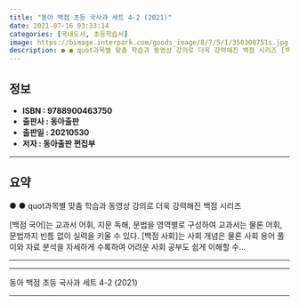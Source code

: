 ```yaml
---
title: "동아 백점 초등 국사과 세트 4-2 (2021)"
date: 2021-07-16 03:33:14
categories: [국내도서, 초등학습서]
image: https://bimage.interpark.com/goods_image/8/7/5/1/350308751s.jpg
description: ● ● quot과목별 맞춤 학습과 동영상 강의로 더욱 강력해진 백점 시리즈 [백점 국어]는 교과서 어휘, 지문 독해, 문법을 영역별로 구성하여 교과서는 물론 어휘, 문법까지 빈틈 없이 실력을 키울 수 있다. [백점 사회]는 사회 개념은 물론 사회 용어 풀이와 자료 분석을 자세하게
---
```


## **정보**

- **ISBN : 9788900463750**
- **출판사 : 동아출판**
- **출판일 : 20210530**
- **저자 : 동아출판 편집부**

------



## **요약**

●  ●  quot과목별 맞춤 학습과 동영상 강의로 더욱 강력해진 백점 시리즈

[백점 국어]는 교과서 어휘, 지문 독해, 문법을 영역별로 구성하여 교과서는 물론 어휘, 문법까지 빈틈 없이 실력을 키울 수 있다. [백점 사회]는 사회 개념은 물론 사회 용어 풀이와 자료 분석을 자세하게 수록하여 어려운 사회 공부도 쉽게 이해할 수... 

------



------


동아 백점 초등 국사과 세트 4-2 (2021) 

------



